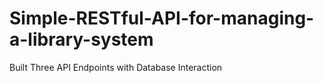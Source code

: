 # Simple-RESTful-API-for-managing-a-library-system
Built Three API Endpoints with Database Interaction
